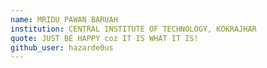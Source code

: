 ```yaml
---
name: MRIDU PAWAN BARUAH
institution: CENTRAL INSTITUTE OF TECHNOLOGY, KOKRAJHAR
quote: JUST BE HAPPY coz IT IS WHAT IT IS!
github_user: hazarde0us
---
```

